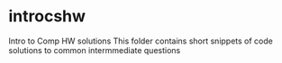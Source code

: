 # introcshw
Intro to Comp HW solutions
This folder contains short snippets of code solutions to common intermmediate questions
